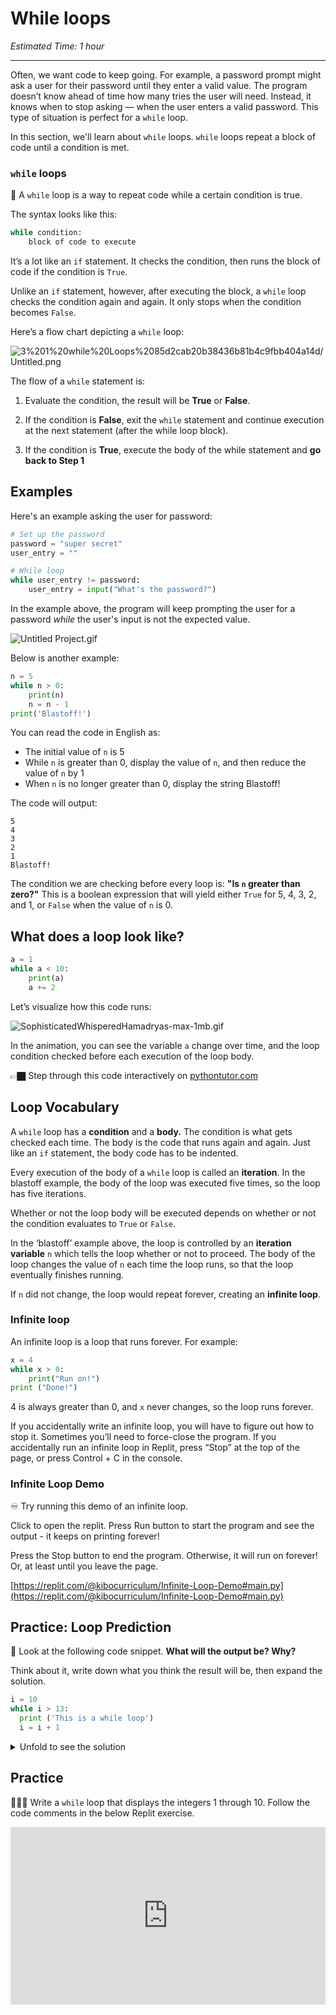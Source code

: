 # While loops

_Estimated Time: 1 hour_

---

Often, we want code to keep going. For example, a password prompt might ask a user for their password until they enter a valid value. The program doesn’t know ahead of time how many tries the user will need. Instead, it knows when to stop asking — when the user enters a valid password. This type of situation is perfect for a `while` loop.

In this section, we'll learn about `while` loops. `while` loops repeat a block of code until a condition is met.

### `while` loops

<aside>

📗 A `while` loop is a way to repeat code while a certain condition is true.

</aside>

The syntax looks like this:

```python
while condition:
	block of code to execute
```

It’s a lot like an `if` statement. It checks the condition, then runs the block of code if the condition is `True`.

Unlike an `if` statement, however, after executing the block, a `while` loop checks the condition again and again. It only stops when the condition becomes `False`.

Here’s a flow chart depicting a `while` loop:

![3%201%20while%20Loops%2085d2cab20b38436b81b4c9fbb404a14d/Untitled.png](/future-proof-with-python/loops/while-loops/untitled.png)

The flow of a `while` statement is:

1. Evaluate the condition, the result will be **True** or **False**.

2. If the condition is **False**, exit the `while` statement and continue execution at the next statement (after the while loop block).

3. If the condition is **True**, execute the body of the while statement and **go back to Step 1**

## Examples

Here's an example asking the user for password:

```python
# Set up the password
password = "super secret"
user_entry = ""

# While loop
while user_entry != password:
	user_entry = input("What's the password?")
```

In the example above, the program will keep prompting the user for a password _while_ the user's input is not the expected value.

![Untitled Project.gif](/future-proof-with-python/loops/while-loops/untitled-project.gif)

Below is another example:

```python
n = 5
while n > 0:
    print(n)
    n = n - 1
print('Blastoff!')
```

You can read the code in English as:

- The initial value of `n` is 5
- While `n` is greater than 0, display the value of `n`, and then reduce the value of `n` by 1
- When `n` is no longer greater than 0, display the string Blastoff!

The code will output:

```
5
4
3
2
1
Blastoff!
```

The condition we are checking before every loop is: **"Is `n` greater than zero?"** This is a boolean expression that will yield either `True` for 5, 4, 3, 2, and 1, or `False` when the value of `n` is 0.

## What does a loop look like?

```python
a = 1
while a < 10:
	print(a)
	a += 2
```

Let’s visualize how this code runs:

![SophisticatedWhisperedHamadryas-max-1mb.gif](/future-proof-with-python/loops/while-loops/sophisticatedwhisperedhamadryas-max-1mb.gif)

In the animation, you can see the variable `a` change over time, and the loop condition checked before each execution of the loop body.

<aside>

👉🏿 Step through this code interactively on [pythontutor.com](https://pythontutor.com/visualize.html#code=a%20%3D%201%0Awhile%20a%20%3C%2010%3A%0A%20%20%20%20print%28a%29%0A%20%20%20%20a%20%2B%3D%202&cumulative=false&curInstr=0&heapPrimitives=nevernest&mode=display&origin=opt-frontend.js&py=3&rawInputLstJSON=%5B%5D&textReferences=false)

</aside>

## Loop Vocabulary

A `while` loop has a **condition** and a **body.** The condition is what gets checked each time. The body is the code that runs again and again. Just like an `if` statement, the body code has to be indented.

Every execution of the body of a `while` loop is called an **iteration**. In the blastoff example, the body of the loop was executed five times, so the loop has five iterations.

Whether or not the loop body will be executed depends on whether or not the condition evaluates to `True` or `False`.

In the ‘blastoff’ example above, the loop is controlled by an **iteration variable** `n` which tells the loop whether or not to proceed. The body of the loop changes the value of `n` each time the loop runs, so that the loop eventually finishes running.

If `n` did not change, the loop would repeat forever, creating an **infinite loop**.

### Infinite loop

An infinite loop is a loop that runs forever. For example:

```python
x = 4
while x > 0:
	print("Run on!")
print ("Done!")
```

4 is always greater than 0, and `x` never changes, so the loop runs forever.

If you accidentally write an infinite loop, you will have to figure out how to stop it. Sometimes you’ll need to force-close the program. If you accidentally run an infinite loop in Replit, press “Stop” at the top of the page, or press Control + C in the console.

### Infinite Loop Demo

<aside>

♾️ Try running this demo of an infinite loop.

Click to open the replit. Press Run button to start the program and see the output - it keeps on printing forever!

Press the Stop button to end the program. Otherwise, it will run on forever! Or, at least until you leave the page.

[https://replit.com/@kibocurriculum/Infinite-Loop-Demo#main.py](https://replit.com/@kibocurriculum/Infinite-Loop-Demo#main.py)

</aside>


## Practice: Loop Prediction

🤔 Look at the following code snippet. **What will the output be? Why?**

Think about it, write down what you think the result will be, then expand the solution.

```python
i = 10
while i > 13:
  print ('This is a while loop')
  i = i + 1
```

<details>
<summary>Unfold to see the solution</summary>

The body of the loop will never get executed!
The condition `i > 13` will be `False` because 10 is not greater than 13. So, the body of the while loop will be skipped.

</details>

## Practice

<aside>

👩🏿‍💻 Write a `while` loop that displays the integers 1 through 10. Follow the code comments in the below Replit exercise.

</aside>

<div style="position: relative; padding-bottom: 56.25%; height: 0;"><iframe src="https://replit.com/team/kibo-fpwp6/W31-Count-with-While" frameborder="0" webkitallowfullscreen mozallowfullscreen allowfullscreen style="position: absolute; top: 0; left: 0; width: 100%; height: 100%;"></iframe></div>
